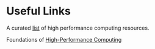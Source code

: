 # Useful Links

A curated [list](https://github.com/trevor-vincent/awesome-high-performance-computing) of high performance computing resources.

Foundations of [High-Performance Computing](https://360.articulate.com/review/content/df08a035-b9d6-4de4-ae5f-4c62b33bc67b/review)

